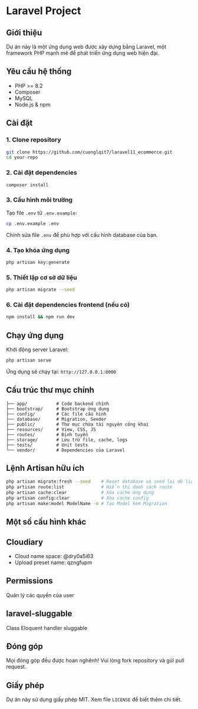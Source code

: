 # Laravel Project

## Giới thiệu

Dự án này là một ứng dụng web được xây dựng bằng Laravel, một framework PHP mạnh mẽ để phát triển ứng dụng web hiện đại.

## Yêu cầu hệ thống

-   PHP >= 8.2
-   Composer
-   MySQL
-   Node.js & npm

## Cài đặt

### 1. Clone repository

```bash
git clone https://github.com/cuonglqit7/laravel11_ecommerce.git
cd your-repo
```

### 2. Cài đặt dependencies

```bash
composer install
```

### 3. Cấu hình môi trường

Tạo file `.env` từ `.env.example`:

```bash
cp .env.example .env
```

Chỉnh sửa file `.env` để phù hợp với cấu hình database của bạn.

### 4. Tạo khóa ứng dụng

```bash
php artisan key:generate
```

### 5. Thiết lập cơ sở dữ liệu

```bash
php artisan migrate --seed
```

### 6. Cài đặt dependencies frontend (nếu có)

```bash
npm install && npm run dev
```

## Chạy ứng dụng

Khởi động server Laravel:

```bash
php artisan serve
```

Ứng dụng sẽ chạy tại: `http://127.0.0.1:8000`

## Cấu trúc thư mục chính

```
├── app/           # Code backend chính
├── bootstrap/     # Bootstrap ứng dụng
├── config/        # Các file cấu hình
├── database/      # Migration, Seeder
├── public/        # Thư mục chứa tài nguyên công khai
├── resources/     # View, CSS, JS
├── routes/        # Định tuyến
├── storage/       # Lưu trữ file, cache, logs
├── tests/         # Unit tests
└── vendor/        # Dependencies của Laravel
```

## Lệnh Artisan hữu ích

```bash
php artisan migrate:fresh --seed    # Reset database và seed lại dữ liệu
php artisan route:list              # Hiển thị danh sách route
php artisan cache:clear             # Xóa cache ứng dụng
php artisan config:clear            # Xóa cache config
php artisan make:model ModelName -m # Tạo Model kèm Migration
```

## Một số cấu hình khác

## Cloudiary

-   Cloud name space: @dry0a5i63
-   Upload preset name: qzngfupm

## Permissions

Quản lý các quyền của user

## laravel-sluggable

Class Eloquent handler sluggable

## Đóng góp

Mọi đóng góp đều được hoan nghênh! Vui lòng fork repository và gửi pull request.

## Giấy phép

Dự án này sử dụng giấy phép MIT. Xem file `LICENSE` để biết thêm chi tiết.
